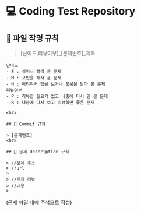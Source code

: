 # 💻 Coding Test Repository

## 📘 파일 작명 규칙

> [난이도,리뷰여부]_[문제번호]_제목 
```
난이도
- E : 쉬워서 빨리 푼 문제
- M : 고민을 해서 푼 문제
- H : 어려워서 답을 보거나 도움을 받아 푼 문제
리뷰여부
- P : 리뷰할 필요가 없고 나중에 다시 안 볼 문제
- R : 나중에 다시 보고 리뷰하면 좋은 문제

<br>

## 📗 Commit 규칙

> [문제번호]
<br>

## 📙 문제 Description 규칙

> //문제 주소
> //url
> 
> //문제 리뷰
> //내용
>
```
(문제 파일 내에 주석으로 작성)
```
